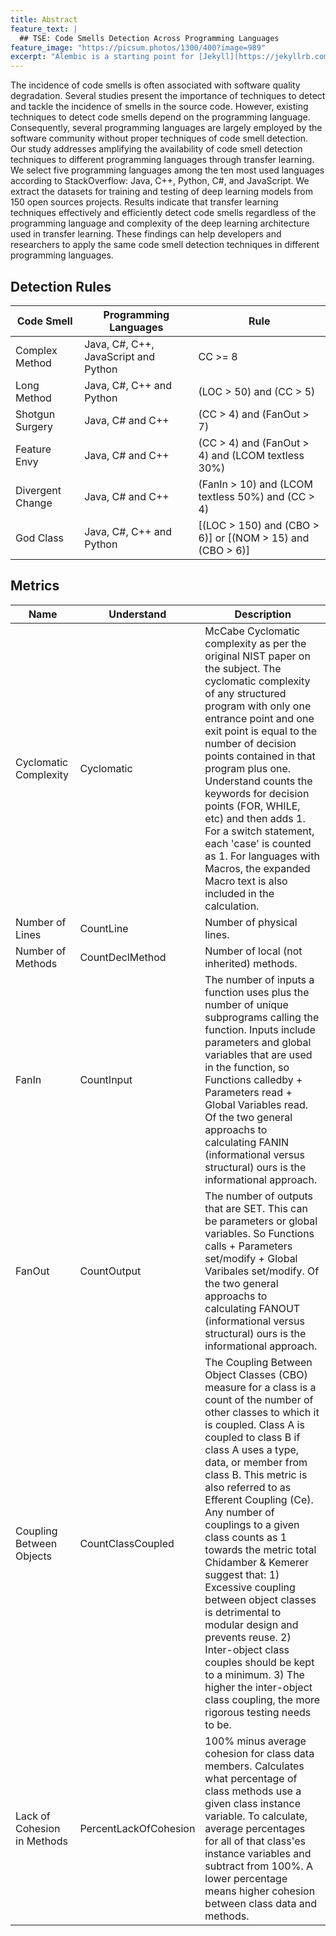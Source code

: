```yaml
---
title: Abstract
feature_text: |
  ## TSE: Code Smells Detection Across Programming Languages
feature_image: "https://picsum.photos/1300/400?image=989"
excerpt: "Alembic is a starting point for [Jekyll](https://jekyllrb.com/) projects. Rather than starting from scratch, this boilerplate is designed to get the ball rolling immediately. Install it, configure it, tweak it, push it."
---
```


The incidence of code smells is often associated with software quality degradation. Several studies present the importance of techniques to detect and tackle the incidence of smells in the source code. However, existing techniques to detect code smells depend on the programming language. Consequently, several programming languages are largely employed by the software community without proper techniques of code smell detection. Our study addresses amplifying the availability of code smell detection techniques to different programming languages through transfer learning. We select five programming languages among the ten most used languages according to StackOverflow: Java, C++, Python, C#, and JavaScript. We extract the datasets for training and testing of deep learning models from 150 open sources projects. Results indicate that transfer learning techniques effectively and efficiently detect code smells regardless of the programming language and complexity of the deep learning architecture used in transfer learning. These findings can help developers and researchers to apply the same code smell detection techniques in different programming languages. 

## Detection Rules

| Code Smell       | Programming Languages                | Rule                                                      |
|------------------|--------------------------------------|-----------------------------------------------------------|
| Complex Method   | Java, C#, C++, JavaScript and Python | CC >= 8                                                   |
| Long Method      | Java, C#, C++ and Python             | (LOC > 50) and (CC > 5)                                   |
| Shotgun Surgery  | Java, C# and C++                     | (CC > 4) and (FanOut > 7)                                 |
| Feature Envy     | Java, C# and C++                     | (CC > 4) and (FanOut > 4) and (LCOM textless 30%)         |
| Divergent Change | Java, C# and C++                     | (FanIn > 10) and (LCOM textless 50%) and (CC > 4)         |
| God Class        | Java, C#, C++ and Python             | [(LOC > 150) and (CBO > 6)] or [(NOM > 15) and (CBO > 6)] |

## Metrics 

| Name | Understand | Description |
|---|---|---|
| Cyclomatic Complexity | Cyclomatic | McCabe Cyclomatic complexity as per the original NIST paper on the subject. The cyclomatic complexity of any structured program with only one entrance point and one exit point is equal to the number of decision points contained in that program plus one. Understand counts the keywords for decision points (FOR, WHILE, etc) and then adds 1. For a switch statement, each 'case' is counted as 1. For languages with Macros, the expanded Macro text is also included in the calculation. |
| Number of Lines | CountLine | Number of physical lines. |
| Number of Methods | CountDeclMethod | Number of local (not inherited) methods. |
| FanIn | CountInput | The number of inputs a function uses plus the number of unique subprograms calling the function. Inputs include parameters and global variables that are used in the function, so Functions calledby + Parameters read + Global Variables read. Of the two general approachs to calculating FANIN (informational versus structural) ours is the informational approach. |
| FanOut | CountOutput | The number of outputs that are SET. This can be parameters or global variables. So Functions calls + Parameters set/modify + Global Varibales set/modify. Of the two general approachs to calculating FANOUT (informational versus structural) ours is the informational approach. |
| Coupling Between Objects | CountClassCoupled | The Coupling Between Object Classes (CBO) measure for a class is a count of the number of other classes to which it is coupled. Class A is coupled to class B if class A uses a type, data, or member from class B. This metric is also referred to as Efferent Coupling (Ce). Any number of couplings to a given class counts as 1 towards the metric total Chidamber & Kemerer suggest that: 1) Excessive coupling between object classes is detrimental to modular design and prevents reuse. 2) Inter-object class couples should be kept to a minimum. 3) The higher the inter-object class coupling, the more rigorous testing needs to be. |
| Lack of Cohesion in Methods | PercentLackOfCohesion | 100% minus average cohesion for class data members. Calculates what percentage of class methods use a given class instance variable. To calculate, average percentages for all of that class'es instance variables and subtract from 100%. A lower percentage means higher cohesion between class data and methods. |
